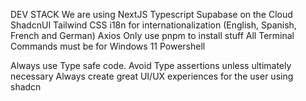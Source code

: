 DEV STACK
We are using NextJS
Typescript
Supabase on the Cloud
ShadcnUI
Tailwind CSS
i18n for internationalization (English, Spanish, French and German)
Axios
Only use pnpm to install stuff
All Terminal Commands must be for Windows 11 Powershell

Always use Type safe code. Avoid Type assertions unless ultimately necessary
Always create great UI/UX experiences for the user using shadcn


